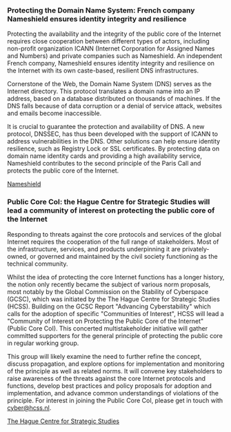 ### Protecting the Domain Name System: French company Nameshield ensures identity integrity and resilience

Protecting the availability and the integrity of the public core of the Internet requires close cooperation between different types of actors, including non-profit organization ICANN (Internet Corporation for Assigned Names and Numbers) and private companies such as Nameshield. An independent French company, Nameshield ensures identity integrity and resilience on the Internet with its own caste-based, resilient DNS infrastructures.

Cornerstone of the Web, the Domain Name System (DNS) serves as the Internet directory. This protocol translates a domain name into an IP address, based on a database distributed on thousands of machines. If the DNS falls because of data corruption or a denial of service attack, websites and emails become inaccessible.

It is crucial to guarantee the protection and availability of DNS. A new protocol, DNSSEC, has thus been developed with the support of ICANN to address vulnerabilities in the DNS. Other solutions can help ensure identity resilience, such as Registry Lock or SSL certificates. By protecting data on domain name identity cards and providing a high availability service, Nameshield contributes to the second principle of the Paris Call and protects the public core of the Internet.

[Nameshield](https://www.nameshield.com/)

### Public Core CoI: the Hague Centre for Strategic Studies will lead a community of interest on protecting the public core of the Internet

Responding to threats against the core protocols and services of the global Internet requires the cooperation of the full range of stakeholders. Most of the infrastructure, services, and products underpinning it are privately-owned, or governed and maintained by the civil society functioning as the technical community.

Whilst the idea of protecting the core Internet functions has a longer history, the notion only recently became the subject of various norm proposals, most notably by the Global Commission on the Stability of Cyberspace (GCSC), which was initiated by the The Hague Centre for Strategic Studies (HCSS). Building on the GCSC Report "Advancing Cyberstability" which calls for the adoption of specific "Communities of Interest", HCSS will lead a "Community of Interest on Protecting the Public Core of the Internet" (Public Core CoI). This concerted multistakeholder initiative will gather committed supporters for the general principle of protecting the public core in regular working group.

This group will likely examine the need to further refine the concept, discuss propagation, and explore options for implementation and monitoring of the principle as well as related norms. It will convene key stakeholders to raise awareness of the threats against the core Internet protocols and functions, develop best practices and policy proposals for adoption and implementation, and advance common understandings of violations of the principle. For interest in joining the Public Core CoI, please get in touch with cyber@hcss.nl.

[The Hague Centre for Strategic Studies](https://hcss.nl/)
